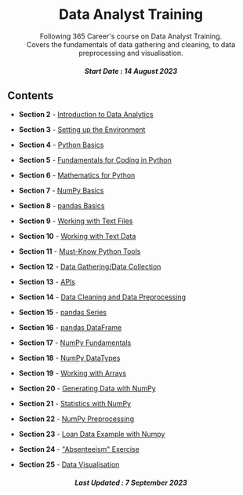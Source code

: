 <h1 align="center"> 
Data Analyst Training
</h1>
<p align="center">
Following 365 Career's course on Data Analyst Training.<br>
  Covers the fundamentals of data gathering and cleaning, to data preprocessing and visualisation.</p>
<h5 align="center">  
Start Date : 14 August 2023
</h5>

## Contents

- <b>Section 2</b> - [Introduction to Data Analytics](https://github.com/phobbubs/Data-Analyst-Training/tree/main/Section%202)

- <b>Section 3</b> - [Setting up the Environment](https://github.com/phobbubs/Data-Analyst-Training/tree/main/Section%203)

- <b>Section 4</b> - [Python Basics](https://github.com/phobbubs/Data-Analyst-Training/tree/main/Section%204)
  
- <b>Section 5</b> - [Fundamentals for Coding in Python](https://github.com/phobbubs/Data-Analyst-Training/tree/main/Section%205)

- <b>Section 6</b> - [Mathematics for Python](https://github.com/phobbubs/Data-Analyst-Training/tree/main/Section%206)

- <b>Section 7</b> - [NumPy Basics](https://github.com/phobbubs/Data-Analyst-Training/tree/main/Section%207)

- <b>Section 8</b> - [pandas Basics](https://github.com/phobbubs/Data-Analyst-Training/tree/main/Section%208)
  
- <b>Section 9</b> - [Working with Text Files](https://github.com/phobbubs/Data-Analyst-Training/tree/main/Section%209)

- <b>Section 10</b> - [Working with Text Data](https://github.com/phobbubs/Data-Analyst-Training/tree/main/Section%2010)

- <b>Section 11</b> - [Must-Know Python Tools](https://github.com/phobbubs/Data-Analyst-Training/tree/main/Section%2011)

- <b>Section 12</b> - [Data Gathering/Data Collection](https://github.com/phobbubs/Data-Analyst-Training/tree/main/Section%2012)

- <b>Section 13</b> - [APIs](https://github.com/phobbubs/Data-Analyst-Training/tree/main/Section%2013)

- <b>Section 14</b> - [Data Cleaning and Data Preprocessing](https://github.com/phobbubs/Data-Analyst-Training/tree/main/Section%2014)

- <b>Section 15</b> - [pandas Series](https://github.com/phobbubs/Data-Analyst-Training/tree/main/Section%2015)

- <b>Section 16</b> - [pandas DataFrame](https://github.com/phobbubs/Data-Analyst-Training/tree/main/Section%2016)

- <b>Section 17</b> - [NumPy Fundamentals](https://github.com/phobbubs/Data-Analyst-Training/tree/main/Section%2017)

- <b>Section 18</b> - [NumPy DataTypes](https://github.com/phobbubs/Data-Analyst-Training/tree/main/Section%2018)

- <b>Section 19</b> - [Working with Arrays](https://github.com/phobbubs/Data-Analyst-Training/tree/main/Section%2019)

- <b>Section 20</b> - [Generating Data with NumPy](https://github.com/phobbubs/Data-Analyst-Training/tree/main/Section%2020)

- <b>Section 21</b> - [Statistics with NumPy](https://github.com/phobbubs/Data-Analyst-Training/tree/main/Section%2021)

- <b>Section 22</b> - [NumPy Preprocessing](https://github.com/phobbubs/Data-Analyst-Training/tree/main/Section%2022)

- <b>Section 23</b> - [Loan Data Example with Numpy](https://github.com/phobbubs/Data-Analyst-Training/tree/main/Section%2023)

- <b>Section 24</b> - ["Absenteeism" Exercise](https://github.com/phobbubs/Data-Analyst-Training/tree/main/Section%2024)

- <b>Section 25</b> - [Data Visualisation](https://github.com/phobbubs/Data-Analyst-Training/tree/main/Section%2025)

<h5 align="center">
Last Updated : 7 September 2023
</h5>
